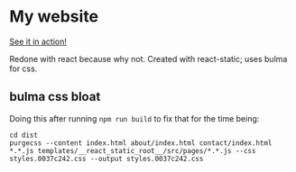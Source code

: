 # My website

[See it in action!](https://nicklausw.com)

Redone with react because why not. Created with react-static; uses bulma for css.

## bulma css bloat
Doing this after running `npm run build` to fix that for the time being:
```
cd dist
purgecss --content index.html about/index.html contact/index.html *.*.js templates/__react_static_root__/src/pages/*.*.js --css styles.0037c242.css --output styles.0037c242.css
```